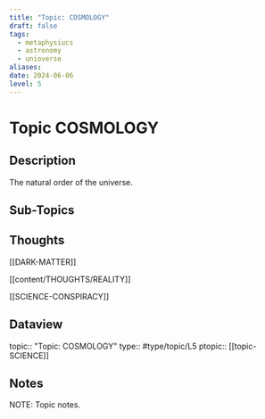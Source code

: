 ```yaml
---
title: "Topic: COSMOLOGY"
draft: false
tags:
  - metaphysiucs
  - astronomy
  - unioverse
aliases: 
date: 2024-06-06
level: 5
---
```

# Topic COSMOLOGY
## Description
The natural order of the universe.

## Sub-Topics


## Thoughts
[[DARK-MATTER]]

[[content/THOUGHTS/REALITY]]

[[SCIENCE-CONSPIRACY]]

## Dataview
topic:: "Topic: COSMOLOGY"
type:: #type/topic/L5
ptopic:: [[topic-SCIENCE]]

## Notes
NOTE: Topic notes.